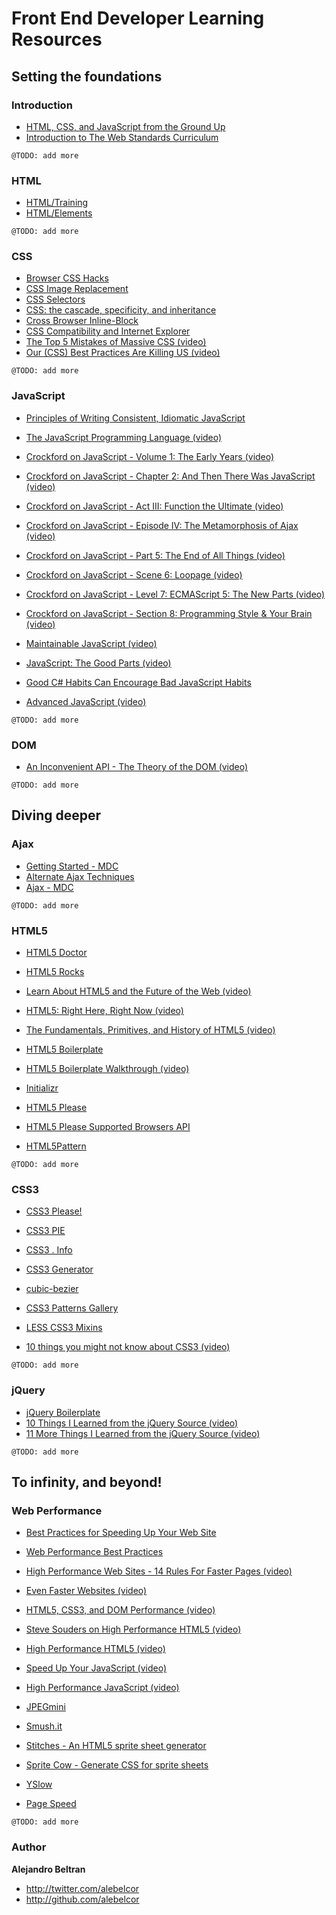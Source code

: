 Front End Developer Learning Resources
======================================

Setting the foundations
-----------------------

### Introduction
* [HTML, CSS, and JavaScript from the Ground Up](http://code.google.com/edu/submissions/html-css-javascript/#introduction)
* [Introduction to The Web Standards Curriculum](http://dev.opera.com/articles/view/1-introduction-to-the-web-standards-cur/#toc)

`@TODO: add more`

### HTML
* [HTML/Training](http://www.w3.org/community/webed/wiki/HTML/Training)
* [HTML/Elements](http://www.w3.org/community/webed/wiki/HTML/Elements)

`@TODO: add more`

### CSS
* [Browser CSS Hacks](http://paulirish.com/2009/browser-specific-css-hacks/)
* [CSS Image Replacement](http://css-tricks.com/examples/ImageReplacement/)
* [CSS Selectors](http://alebelcor.blogspot.mx/2011/09/css-selectors.html)
* [CSS: the cascade, specificity, and inheritance](http://nicolasgallagher.com/css-cascade-specificity-inheritance/)
* [Cross Browser Inline-Block](http://blog.mozilla.com/webdev/2009/02/20/cross-browser-inline-block/)
* [CSS Compatibility and Internet Explorer](http://msdn.microsoft.com/en-us/library/cc351024)
* [The Top 5 Mistakes of Massive CSS (video)](http://www.youtube.com/watch?v=j6sAm7CLoCQ)
* [Our (CSS) Best Practices Are Killing US (video)](http://www.stubbornella.org/content/2011/04/28/our-best-practices-are-killing-us/)

`@TODO: add more`

### JavaScript
* [Principles of Writing Consistent, Idiomatic JavaScript](https://github.com/rwldrn/idiomatic.js)

* [The JavaScript Programming Language (video)](http://www.youtube.com/watch?v=v2ifWcnQs6M)

* [Crockford on JavaScript - Volume 1: The Early Years (video)](http://www.youtube.com/watch?v=JxAXlJEmNMg)
* [Crockford on JavaScript - Chapter 2: And Then There Was JavaScript (video)](http://www.youtube.com/watch?v=RO1Wnu-xKoY)
* [Crockford on JavaScript - Act III: Function the Ultimate (video)](http://www.youtube.com/watch?v=ya4UHuXNygM)
* [Crockford on JavaScript - Episode IV: The Metamorphosis of Ajax (video)](http://www.youtube.com/watch?v=Fv9qT9joc0M)
* [Crockford on JavaScript - Part 5: The End of All Things (video)](http://www.youtube.com/watch?v=47Ceot8yqeI)
* [Crockford on JavaScript - Scene 6: Loopage (video)](http://www.youtube.com/watch?v=QgwSUtYSUqA)
* [Crockford on JavaScript - Level 7: ECMAScript 5: The New Parts (video)](http://www.youtube.com/watch?v=UTEqr0IlFKY)
* [Crockford on JavaScript - Section 8: Programming Style & Your Brain (video)](http://www.youtube.com/watch?v=taaEzHI9xyY)

* [Maintainable JavaScript (video)](http://www.youtube.com/watch?v=pebHk8S5c6o)

* [JavaScript: The Good Parts (video)](http://www.youtube.com/watch?v=hQVTIJBZook)
* [Good C# Habits Can Encourage Bad JavaScript Habits](http://www.elijahmanor.com/2011/02/video-good-c-habits-can-encourage-bad.html)
* [Advanced JavaScript (video)](http://www.youtube.com/watch?v=DwYPG6vreJg)

`@TODO: add more`

### DOM
* [An Inconvenient API - The Theory of the DOM (video)](http://www.youtube.com/watch?v=Y2Y0U-2qJMs)

`@TODO: add more`


Diving deeper
-------------

### Ajax
* [Getting Started - MDC](https://developer.mozilla.org/en/AJAX/Getting_Started)
* [Alternate Ajax Techniques](http://www.webreference.com/programming/ajax_tech/index.html)
* [Ajax - MDC](https://developer.mozilla.org/en/AJAX)

`@TODO: add more`

### HTML5
* [HTML5 Doctor](http://html5doctor.com/)
* [HTML5 Rocks](http://www.html5rocks.com/)

* [Learn About HTML5 and the Future of the Web (video)](http://www.youtube.com/watch?v=EdDc7sWjCL4)
* [HTML5: Right Here, Right Now (video)](http://www.youtube.com/watch?v=c9vaV7ny_Zs)
* [The Fundamentals, Primitives, and History of HTML5 (video)](http://www.youtube.com/watch?v=WxmcDoAxdoY)

* [HTML5 Boilerplate](http://html5boilerplate.com/)
* [HTML5 Boilerplate Walkthrough (video)](http://www.youtube.com/watch?v=oDlsOyPKUTM)
* [Initializr](http://www.initializr.com/)
* [HTML5 Please](http://html5please.com/)
* [HTML5 Please Supported Browsers API](http://api.html5please.com/)
* [HTML5Pattern](http://html5pattern.com/)

`@TODO: add more`

### CSS3
* [CSS3 Please!](http://css3please.com/)
* [CSS3 PIE](http://css3pie.com/)
* [CSS3 . Info](http://www.css3.info/)
* [CSS3 Generator](http://www.css3generator.com/)
* [cubic-bezier](http://cubic-bezier.com/)
* [CSS3 Patterns Gallery](http://lea.verou.me/css3patterns/)
* [LESS CSS3 Mixins](https://github.com/MatthewWagerfield/LESS-CSS3-Mixins)

* [10 things you might not know about CSS3 (video)](http://vimeo.com/31719130)

`@TODO: add more`

### jQuery
* [jQuery Boilerplate](http://jqueryboilerplate.com/)
* [10 Things I Learned from the jQuery Source (video)](http://www.youtube.com/watch?v=i_qE1iAmjFg)
* [11 More Things I Learned from the jQuery Source (video)](http://www.youtube.com/watch?v=ARnp9Y8xgR4)

`@TODO: add more`

To infinity, and beyond!
------------------------

### Web Performance

* [Best Practices for Speeding Up Your Web Site](http://developer.yahoo.com/performance/rules.html)
* [Web Performance Best Practices](https://developers.google.com/speed/docs/best-practices/rules_intro)

* [High Performance Web Sites - 14 Rules For Faster Pages (video)](http://www.youtube.com/watch?v=arz3jhMfUx0)
* [Even Faster Websites (video)](http://www.youtube.com/watch?v=aJGC0JSlpPE)

* [HTML5, CSS3, and DOM Performance (video)](http://www.youtube.com/watch?v=q_O9_C2ZjoA)
* [Steve Souders on High Performance HTML5 (video)](http://www.youtube.com/watch?v=Hs1yU6CeiHc)
* [High Performance HTML5 (video)](http://www.infoq.com/presentations/High-Performance-HTML5)

* [Speed Up Your JavaScript (video)](http://www.youtube.com/watch?v=mHtdZgou0qU)
* [High Performance JavaScript (video)](http://www.youtube.com/watch?v=_fUGWFGUrUw)

* [JPEGmini](http://www.jpegmini.com/)
* [Smush.it](http://www.smushit.com/)
* [Stitches - An HTML5 sprite sheet generator](http://draeton.github.com/stitches/)
* [Sprite Cow - Generate CSS for sprite sheets](http://www.spritecow.com)
* [YSlow](http://developer.yahoo.com/yslow/)
* [Page Speed](http://code.google.com/speed/page-speed/)

`@TODO: add more`

### Author

**Alejandro Beltran**

+ http://twitter.com/alebelcor
+ http://github.com/alebelcor
